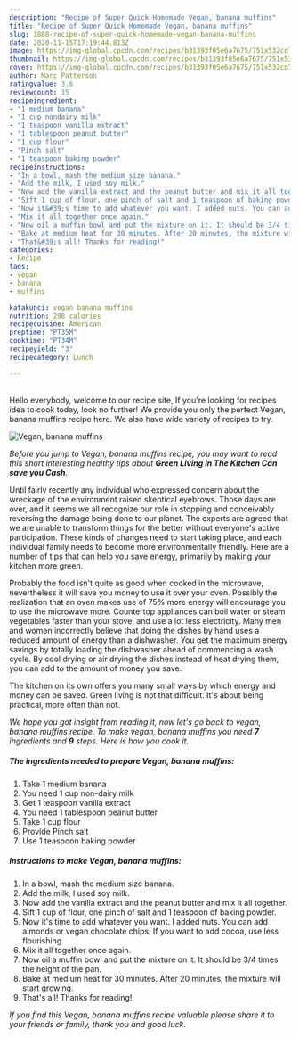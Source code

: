```yaml
---
description: "Recipe of Super Quick Homemade Vegan, banana muffins"
title: "Recipe of Super Quick Homemade Vegan, banana muffins"
slug: 1880-recipe-of-super-quick-homemade-vegan-banana-muffins
date: 2020-11-15T17:19:44.813Z
image: https://img-global.cpcdn.com/recipes/b31393f05e6a7675/751x532cq70/vegan-banana-muffins-recipe-main-photo.jpg
thumbnail: https://img-global.cpcdn.com/recipes/b31393f05e6a7675/751x532cq70/vegan-banana-muffins-recipe-main-photo.jpg
cover: https://img-global.cpcdn.com/recipes/b31393f05e6a7675/751x532cq70/vegan-banana-muffins-recipe-main-photo.jpg
author: Marc Patterson
ratingvalue: 3.6
reviewcount: 15
recipeingredient:
- "1 medium banana"
- "1 cup nondairy milk"
- "1 teaspoon vanilla extract"
- "1 tablespoon peanut butter"
- "1 cup flour"
- "Pinch salt"
- "1 teaspoon baking powder"
recipeinstructions:
- "In a bowl, mash the medium size banana."
- "Add the milk, I used soy milk."
- "Now add the vanilla extract and the peanut butter and mix it all together."
- "Sift 1 cup of flour, one pinch of salt and 1 teaspoon of baking powder."
- "Now it&#39;s time to add whatever you want. I added nuts. You can add almonds or vegan chocolate chips. If you want to add cocoa, use less flourishing"
- "Mix it all together once again."
- "Now oil a muffin bowl and put the mixture on it. It should be 3/4 times the height of the pan."
- "Bake at medium heat for 30 minutes. After 20 minutes, the mixture will start growing."
- "That&#39;s all! Thanks for reading!"
categories:
- Recipe
tags:
- vegan
- banana
- muffins

katakunci: vegan banana muffins 
nutrition: 298 calories
recipecuisine: American
preptime: "PT35M"
cooktime: "PT34M"
recipeyield: "3"
recipecategory: Lunch

---
```

<br>
Hello everybody, welcome to our recipe site, If you're looking for recipes idea to cook today, look no further! We provide you only the perfect Vegan, banana muffins recipe here. We also have wide variety of recipes to try.
<br>


![Vegan, banana muffins](https://img-global.cpcdn.com/recipes/b31393f05e6a7675/751x532cq70/vegan-banana-muffins-recipe-main-photo.jpg)

<i>Before you jump to Vegan, banana muffins recipe, you may want to read this short interesting healthy tips about 
<strong>Green Living In The Kitchen Can save you Cash</strong>.</i>
</br>

Until fairly recently any individual who expressed concern about the wreckage of the environment raised skeptical eyebrows. Those days are over, and it seems we all recognize our role in stopping and conceivably reversing the damage being done to our planet. The experts are agreed that we are unable to transform things for the better without everyone's active participation. These kinds of changes need to start taking place, and each individual family needs to become more environmentally friendly. Here are a number of tips that can help you save energy, primarily by making your kitchen more green.

Probably the food isn't quite as good when cooked in the microwave, nevertheless it will save you money to use it over your oven. Possibly the realization that an oven makes use of 75% more energy will encourage you to use the microwave more. Countertop appliances can boil water or steam vegetables faster than your stove, and use a lot less electricity. Many men and women incorrectly believe that doing the dishes by hand uses a reduced amount of energy than a dishwasher. You get the maximum energy savings by totally loading the dishwasher ahead of commencing a wash cycle. By cool drying or air drying the dishes instead of heat drying them, you can add to the amount of money you save.

The kitchen on its own offers you many small ways by which energy and money can be saved. Green living is not that difficult. It's about being practical, more often than not.


<i>We hope you got insight from reading it, now let's go back to vegan, banana muffins recipe. To make vegan, banana muffins you need <strong>7</strong> ingredients and <strong>9</strong> steps. Here is how you cook it.
</i>

##### The ingredients needed to prepare Vegan, banana muffins:

1. Take 1 medium banana
1. You need 1 cup non-dairy milk
1. Get 1 teaspoon vanilla extract
1. You need 1 tablespoon peanut butter
1. Take 1 cup flour
1. Provide Pinch salt
1. Use 1 teaspoon baking powder


##### Instructions to make Vegan, banana muffins:

1. In a bowl, mash the medium size banana.
1. Add the milk, I used soy milk.
1. Now add the vanilla extract and the peanut butter and mix it all together.
1. Sift 1 cup of flour, one pinch of salt and 1 teaspoon of baking powder.
1. Now it&#39;s time to add whatever you want. I added nuts. You can add almonds or vegan chocolate chips. If you want to add cocoa, use less flourishing
1. Mix it all together once again.
1. Now oil a muffin bowl and put the mixture on it. It should be 3/4 times the height of the pan.
1. Bake at medium heat for 30 minutes. After 20 minutes, the mixture will start growing.
1. That&#39;s all! Thanks for reading!


<i>If you find this Vegan, banana muffins recipe valuable please share it to your friends or family, thank you and good luck.</i>

